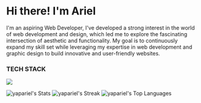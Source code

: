 <h1>Hi there! I'm Ariel</h1> 
<p>I'm an aspiring Web Developer, I've developed a strong interest in the world of web development and design, which led me to explore the fascinating intersection of aesthetic and functionality. My goal is to continuously expand my skill set while leveraging my expertise in web development and graphic design to build innovative and user-friendly websites.</p>

### TECH STACK
<img src="https://skillicons.dev/icons?i=html,css,js,react,git,github,photoshop,figma,vscode&theme=dark&perline=10" />

![yapariel's Stats](https://github-readme-stats.vercel.app/api?username=yapariel&theme=dark&show_icons=true&hide_border=false&count_private=true)
![yapariel's Streak](https://github-readme-streak-stats.herokuapp.com/?user=yapariel&theme=dark&hide_border=false)
![yapariel's Top Languages](https://github-readme-stats.vercel.app/api/top-langs/?username=yapariel&theme=dark&show_icons=true&hide_border=false&layout=compact)
